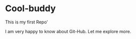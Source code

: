Cool-buddy
===================== 

This is my first Repo'

I am very happy to know about Git-Hub. Let me explore more.
